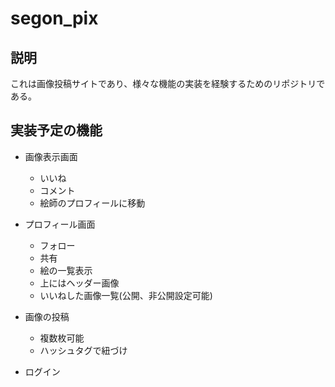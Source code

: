# segon_pix

## 説明
これは画像投稿サイトであり、様々な機能の実装を経験するためのリポジトリである。

## 実装予定の機能
- 画像表示画面
    - いいね
    - コメント
    - 絵師のプロフィールに移動 

- プロフィール画面
    - フォロー
    - 共有
    - 絵の一覧表示
    - 上にはヘッダー画像
    - いいねした画像一覧(公開、非公開設定可能)

- 画像の投稿
    - 複数枚可能
    - ハッシュタグで紐づけ

- ログイン